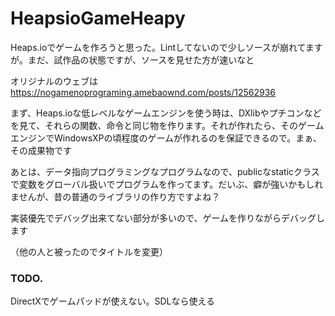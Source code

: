 # HeapsioGameHeapy

Heaps.ioでゲームを作ろうと思った。Lintしてないので少しソースが崩れてますが。まだ、試作品の状態ですが、ソースを見せた方が速いなと

オリジナルのウェブは<br>
https://nogamenoprograming.amebaownd.com/posts/12562936


まず、Heaps.ioな低レベルなゲームエンジンを使う時は、DXlibやプチコンなどを見て、それらの関数、命令と同じ物を作ります。それが作れたら、そのゲームエンジンでWindowsXPの頃程度のゲームが作れるのを保証できるので。まぁ、その成果物です

あとは、データ指向プログラミングなプログラムなので、publicなstaticクラスで変数をグローバル扱いでプログラムを作ってます。だいぶ、癖が強いかもしれませんが、昔の普通のライブラリの作り方ですよね？

実装優先でデバッグ出来てない部分が多いので、ゲームを作りながらデバッグします

（他の人と被ったのでタイトルを変更）

### TODO.

DirectXでゲームパッドが使えない。SDLなら使える


